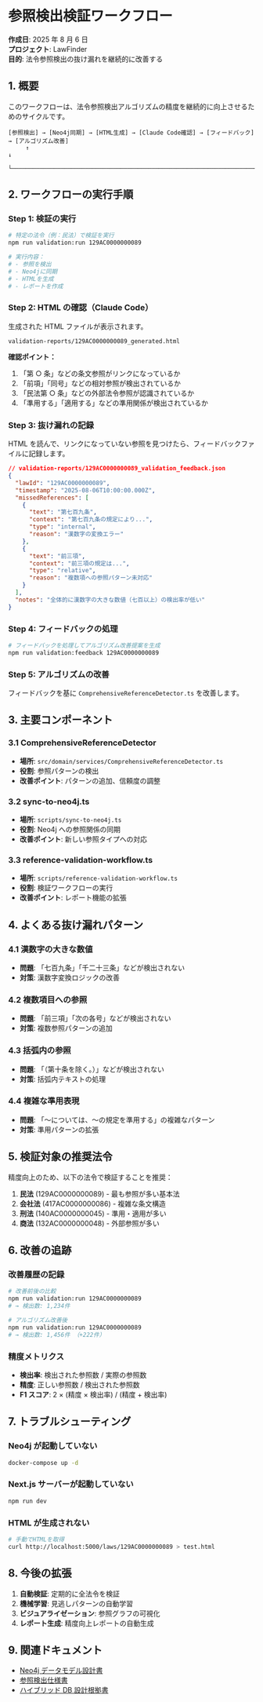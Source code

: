 # 参照検出検証ワークフロー

**作成日**: 2025 年 8 月 6 日  
**プロジェクト**: LawFinder  
**目的**: 法令参照検出の抜け漏れを継続的に改善する

## 1. 概要

このワークフローは、法令参照検出アルゴリズムの精度を継続的に向上させるためのサイクルです。

```
[参照検出] → [Neo4j同期] → [HTML生成] → [Claude Code確認] → [フィードバック] → [アルゴリズム改善]
     ↑                                                                                    ↓
     └──────────────────────────────────────────────────────────────────────────────────┘
```

## 2. ワークフローの実行手順

### Step 1: 検証の実行

```bash
# 特定の法令（例：民法）で検証を実行
npm run validation:run 129AC0000000089

# 実行内容：
# - 参照を検出
# - Neo4jに同期
# - HTMLを生成
# - レポートを作成
```

### Step 2: HTML の確認（Claude Code）

生成された HTML ファイルが表示されます。

```
validation-reports/129AC0000000089_generated.html
```

**確認ポイント：**

1. 「第 ○ 条」などの条文参照がリンクになっているか
2. 「前項」「同号」などの相対参照が検出されているか
3. 「民法第 ○ 条」などの外部法令参照が認識されているか
4. 「準用する」「適用する」などの準用関係が検出されているか

### Step 3: 抜け漏れの記録

HTML を読んで、リンクになっていない参照を見つけたら、フィードバックファイルに記録します。

```json
// validation-reports/129AC0000000089_validation_feedback.json
{
  "lawId": "129AC0000000089",
  "timestamp": "2025-08-06T10:00:00.000Z",
  "missedReferences": [
    {
      "text": "第七百九条",
      "context": "第七百九条の規定により...",
      "type": "internal",
      "reason": "漢数字の変換エラー"
    },
    {
      "text": "前三項",
      "context": "前三項の規定は...",
      "type": "relative",
      "reason": "複数項への参照パターン未対応"
    }
  ],
  "notes": "全体的に漢数字の大きな数値（七百以上）の検出率が低い"
}
```

### Step 4: フィードバックの処理

```bash
# フィードバックを処理してアルゴリズム改善提案を生成
npm run validation:feedback 129AC0000000089
```

### Step 5: アルゴリズムの改善

フィードバックを基に `ComprehensiveReferenceDetector.ts` を改善します。

## 3. 主要コンポーネント

### 3.1 ComprehensiveReferenceDetector

- **場所**: `src/domain/services/ComprehensiveReferenceDetector.ts`
- **役割**: 参照パターンの検出
- **改善ポイント**: パターンの追加、信頼度の調整

### 3.2 sync-to-neo4j.ts

- **場所**: `scripts/sync-to-neo4j.ts`
- **役割**: Neo4j への参照関係の同期
- **改善ポイント**: 新しい参照タイプへの対応

### 3.3 reference-validation-workflow.ts

- **場所**: `scripts/reference-validation-workflow.ts`
- **役割**: 検証ワークフローの実行
- **改善ポイント**: レポート機能の拡張

## 4. よくある抜け漏れパターン

### 4.1 漢数字の大きな数値

- **問題**: 「七百九条」「千二十三条」などが検出されない
- **対策**: 漢数字変換ロジックの改善

### 4.2 複数項目への参照

- **問題**: 「前三項」「次の各号」などが検出されない
- **対策**: 複数参照パターンの追加

### 4.3 括弧内の参照

- **問題**: 「（第十条を除く。）」などが検出されない
- **対策**: 括弧内テキストの処理

### 4.4 複雑な準用表現

- **問題**: 「～については、～の規定を準用する」の複雑なパターン
- **対策**: 準用パターンの拡張

## 5. 検証対象の推奨法令

精度向上のため、以下の法令で検証することを推奨：

1. **民法** (129AC0000000089) - 最も参照が多い基本法
2. **会社法** (417AC0000000086) - 複雑な条文構造
3. **刑法** (140AC0000000045) - 準用・適用が多い
4. **商法** (132AC0000000048) - 外部参照が多い

## 6. 改善の追跡

### 改善履歴の記録

```bash
# 改善前後の比較
npm run validation:run 129AC0000000089
# → 検出数: 1,234件

# アルゴリズム改善後
npm run validation:run 129AC0000000089
# → 検出数: 1,456件 （+222件）
```

### 精度メトリクス

- **検出率**: 検出された参照数 / 実際の参照数
- **精度**: 正しい参照数 / 検出された参照数
- **F1 スコア**: 2 × (精度 × 検出率) / (精度 + 検出率)

## 7. トラブルシューティング

### Neo4j が起動していない

```bash
docker-compose up -d
```

### Next.js サーバーが起動していない

```bash
npm run dev
```

### HTML が生成されない

```bash
# 手動でHTMLを取得
curl http://localhost:5000/laws/129AC0000000089 > test.html
```

## 8. 今後の拡張

1. **自動検証**: 定期的に全法令を検証
2. **機械学習**: 見逃しパターンの自動学習
3. **ビジュアライゼーション**: 参照グラフの可視化
4. **レポート生成**: 精度向上レポートの自動生成

## 9. 関連ドキュメント

- [Neo4j データモデル設計書](./140_Neo4jデータモデル設計書_20250806.md)
- [参照検出仕様書](./60_参照検出仕様書.md)
- [ハイブリッド DB 設計根拠書](./150_ハイブリッドDB設計根拠書_20250806.md)
